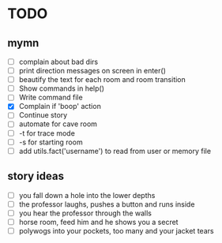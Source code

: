 # TODO

## mymn
- [ ] complain about bad dirs
- [ ] print direction messages on screen in enter()
- [ ] beautify the text for each room and room transition
- [ ] Show commands in help()
- [ ] Write command file
- [x] Complain if 'boop' action
- [ ] Continue story
- [ ] automate for cave room
- [ ] -t for trace mode
- [ ] -s for starting room
- [ ] add utils.fact('username') to read from user or memory file

## story ideas
- [ ] you fall down a hole into the lower depths
- [ ] the professor laughs, pushes a button and runs inside
- [ ] you hear the professor through the walls
- [ ] horse room, feed him and he shows you a secret
- [ ] polywogs into your pockets, too many and your jacket tears
